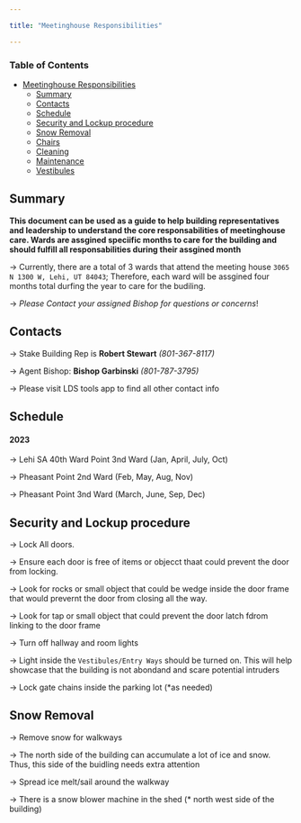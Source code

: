 ```yaml
---

title: "Meetinghouse Responsibilities"

---
```


### Table of Contents
- [Meetinghouse Responsibilities](#extended-syntax)
  - [Summary](#Contacts)
  - [Contacts](#Contacts)
  - [Schedule](#God)
  - [Security and Lockup procedure](#horizontal-rule)
  - [Snow Removal](#text-formating)
  - [Chairs](#text-formating)  
  - [Cleaning](#table)
  - [Maintenance](#highlight)
  - [Vestibules](#task-list)

## Summary

**This document can be used as a guide to help building representatives and leadership to understand the core responsabilities of meetinghouse care. Wards are assgined speciific months to care for the building and should fulfill all responsabilities during their assgined month**

-> Currently, there are a total of 3 wards that attend the meeting house `3065 N 1300 W, Lehi, UT 84043`; Therefore, each ward will be assgined four months total durfing the year to care for the budiling. 

-> *Please Contact your assigned Bishop for questions or concerns*!

## Contacts

-> Stake Building Rep is **Robert Stewart** *(801-367-8117)*

-> Agent Bishop: **Bishop Garbinski** *(801-787-3795)*

-> Please visit LDS tools app to find all other contact info

## Schedule

#### 2023

-> Lehi SA 40th Ward Point 3nd Ward (Jan, April, July, Oct)

-> Pheasant Point 2nd Ward (Feb, May, Aug, Nov)

-> Pheasant Point 3nd Ward (March, June, Sep, Dec)

## Security and Lockup procedure

-> Lock All doors. 

-> Ensure each door is free of items or objecct thaat could prevent the door from locking. 

-> Look for rocks or small object that could be wedge inside the door frame that would prevernt the door from closing all the way.

-> Look for tap or small object that could prevent the door latch fdrom linking to the door frame

-> Turn off hallway and room lights

-> Light inside the `Vestibules/Entry Ways` should be turned on. This will help showcase that the building is not abondand and scare potential intruders

-> Lock gate chains inside the parking lot (*as needed) 

## Snow Removal

-> Remove snow for walkways

-> The north side of the building can accumulate a lot of ice and snow. Thus, this side of the buidling needs extra attention 

-> Spread ice melt/sail around the walkway

-> There is a snow blower machine in the shed (* north west side of the building)


